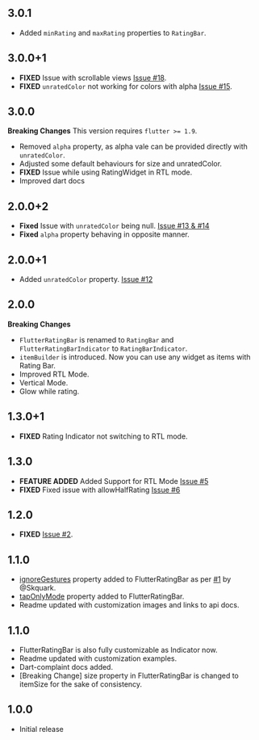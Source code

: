 ## 3.0.1
* Added `minRating` and `maxRating` properties to `RatingBar`.

## 3.0.0+1
* **FIXED** Issue with scrollable views [Issue #18](https://github.com/sarbagyastha/flutter_rating_bar/issues/18).
* **FIXED** `unratedColor` not working for colors with alpha [Issue #15](https://github.com/sarbagyastha/flutter_rating_bar/issues/15).

## 3.0.0
**Breaking Changes**
This version requires `flutter >= 1.9`.

* Removed `alpha` property, as alpha vale can be provided directly with `unratedColor`.
* Adjusted some default behaviours for size and unratedColor.
* **FIXED** Issue while using RatingWidget in RTL mode.
* Improved dart docs

## 2.0.0+2
* **Fixed** Issue with `unratedColor` being null. [Issue #13 & #14](https://github.com/sarbagyastha/flutter_rating_bar/issues/13)
* **Fixed** `alpha` property behaving in opposite manner.

## 2.0.0+1
* Added `unratedColor` property. [Issue #12](https://github.com/sarbagyastha/flutter_rating_bar/issues/12)

## 2.0.0
**Breaking Changes**

* `FlutterRatingBar` is renamed to `RatingBar` and `FlutterRatingBarIndicator` to `RatingBarIndicator`.
* `itemBuilder` is introduced. Now you can use any widget as items with Rating Bar.  
* Improved RTL Mode.
* Vertical Mode.
* Glow while rating.

## 1.3.0+1
* **FIXED** Rating Indicator not switching to RTL mode.

## 1.3.0
* **FEATURE ADDED** Added Support for RTL Mode [Issue #5](https://github.com/sarbagyastha/flutter_rating_bar/issues/5)
* **FIXED** Fixed issue with allowHalfRating [Issue #6](https://github.com/sarbagyastha/flutter_rating_bar/issues/6)


## 1.2.0
* **FIXED** [Issue #2](https://github.com/sarbagyastha/flutter_rating_bar/issues/2).

## 1.1.0

* [ignoreGestures](https://pub.dartlang.org/documentation/flutter_rating_bar/latest/flutter_rating_bar/FlutterRatingBar/ignoreGestures.html) property added to FlutterRatingBar as per [#1](https://github.com/sarbagyastha/flutter_rating_bar/issues/1) by @Skquark.
* [tapOnlyMode](https://pub.dartlang.org/documentation/flutter_rating_bar/latest/flutter_rating_bar/FlutterRatingBar/tapOnlyMode.html) property added to FlutterRatingBar.
* Readme updated with customization images and links to api docs.

## 1.1.0

* FlutterRatingBar is also fully customizable as Indicator now.
* Readme updated with customization examples.
* Dart-complaint docs added.
* [Breaking Change] size property in FlutterRatingBar is changed to itemSize for the sake of consistency.

## 1.0.0

* Initial release
